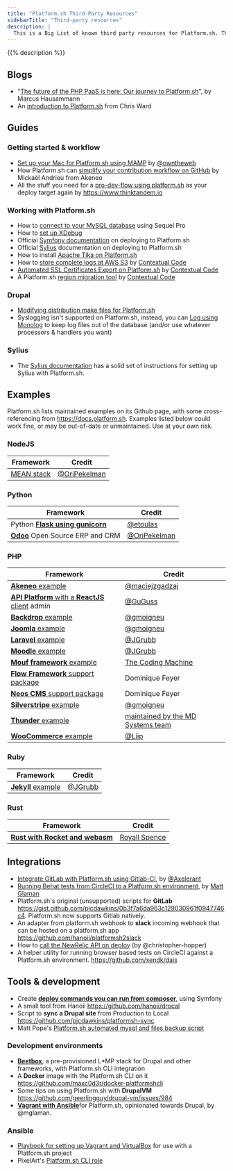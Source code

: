 ```yaml
---
title: "Platform.sh Third-Party Resources"
sidebarTitle: "Third-party resources"
description: |
  This is a Big List of known third party resources for Platform.sh. These resources aren't vetted by Platform.sh, but may be useful for people working with the platform.
---
```


{{% description %}}

<!-- vale off -->
## Blogs

- "[The future of the PHP PaaS is here: Our journey to Platform.sh](https://platform.sh/2016/06/future-php-paas/)", by Marcus Hausammann
- An [introduction to Platform.sh](https://www.sitepoint.com/first-look-platform-sh-development-deployment-saas/) from Chris Ward

## Guides

### Getting started & workflow

- [Set up your Mac for Platform.sh using MAMP](https://github.com/owntheweb/platform-quick-starter) by [@owntheweb](https://github.com/owntheweb)
- How Platform.sh can [simplify your contribution workflow on GitHub](https://medium.com/akeneo-labs/how-platform-sh-can-simplify-your-contribution-workflow-on-github-6e2a557a1bcc) by Mickaël Andrieu from Akeneo
- All the stuff you need for a [pro-dev-flow using platform.sh](https://github.com/thinktandem/platform-workflow-demo) as your deploy target  again by https://www.thinktandem.io

### Working with Platform.sh

- How to [connect to your MySQL database](https://www.thinktandem.io/blog/2017/03/03/connecting-to-a-remote-platform-sh-database) using Sequel Pro
- How to [set up XDebug](https://ghosty.co.uk/2015/09/debugging-on-platform-sh/)
- Official [Symfony documentation](https://symfony.com/doc/current/cloud/intro.html) on deploying to Platform.sh
- Official [Sylius](https://docs.sylius.com/en/latest/cookbook/deployment/platform-sh.html) documentation on deploying to Platform.sh
- How to install [Apache Tika on Platform.sh](https://thinktandem.io/blog/2017/11/10/apache-tika-on-platform-sh/)
- How to [store complete logs at AWS S3](https://gitlab.com/contextualcode/platformsh-store-logs-at-s3) by [Contextual Code](https://www.contextualcode.com/)
- [Automated SSL Certificates Export on Platform.sh](https://www.contextualcode.com/Blog/Automated-SSL-Certificates-Export-on-Platform.sh) by [Contextual Code](https://www.contextualcode.com/)
- A Platform.sh [region migration tool](https://gitlab.com/contextualcode/platformsh-migration) by [Contextual Code](https://www.contextualcode.com/)

### Drupal

- [Modifying distribution make files for Platform.sh](https://www.nickvahalik.com/blog/modifying-distribution-makefiles-within-your-own-project-makefile-platformsh)
- Syslogging isn't supported on Platform.sh, instead, you can [Log using Monolog](https://gist.github.com/janstoeckler/7f251bf10fedbfb7f752b61ee5d2ef5e) to keep log files out of the database (and/or use whatever processors & handlers you want)

### Sylius

- The [Sylius documentation](https://docs.sylius.com/en/1.12/cookbook/deployment/platform-sh.html) has a solid set of instructions for setting up Sylius with Platform.sh.

## Examples

Platform.sh lists maintained examples on its Github page, with some cross-referencing from https://docs.platform.sh. Examples listed below could work fine, or may be out-of-date or unmaintained. Use at your own risk.

### NodeJS

Framework  | Credit
-----------|-------
[MEAN stack](https://github.com/OriPekelman/platformsh-example-mean)|[@OriPekelman](https://github.com/OriPekelman)

### Python

Framework  | Credit
-----------|-------
Python [**Flask using gunicorn**](https://github.com/etoulas/platformsh-example-flask)|[@etoulas](https://github.com/etoulas)
[**Odoo**](https://github.com/OriPekelman/platformsh-example-odoo) Open Source ERP and CRM|[@OriPekelman](https://github.com/OriPekelman)

### PHP

Framework  | Credit
-----------|-------
[**Akeneo** example](https://github.com/maciejzgadzaj/akeneo-on-platformsh-example)|[@maciejzgadzaj](https://github.com/maciejzgadzaj)
[**API Platform** with a **ReactJS** client](https://github.com/GuGuss/platformsh-api-platform-admin) admin |[@GuGuss](https://github.com/GuGuss)
[**Backdrop** example](https://github.com/gmoigneu/platformsh-example-backdrop)|[@gmoigneu](https://github.com/gmoigneu)
[**Joomla** example](https://github.com/gmoigneu/platformsh-example-joomla)|[@gmoigneu](https://github.com/gmoigneu)
[**Laravel** example](https://github.com/JGrubb/platformsh-laravel-example)|[@JGrubb](https://github.com/JGrubb)
[**Moodle** example](https://github.com/JGrubb/platform-sh-moodle-example)|[@JGrubb](https://github.com/JGrubb)
[**Mouf framework** example](https://github.com/xhuberty/RhMachine)|[The Coding Machine](https://github.com/xhuberty)
[**Flow Framework** support package](https://github.com/ttreeagency/FlowPlatformSh)|Dominique Feyer
[**Neos CMS** support package](https://github.com/ttreeagency/NeosPlatformSh)|Dominique Feyer
[**Silverstripe** example](https://github.com/gmoigneu/platformsh-example-silverstripe)|[@gmoigneu](https://github.com/gmoigneu)
[**Thunder** example](https://github.com/md-systems/platformsh-example-thunder)|[maintained by the MD Systems team](https://github.com/md-systems)
[**WooCommerce** example](https://github.com/liip/woocommerce-demo)|[@Liip](https://github.com/liip)

### Ruby

Framework  | Credit
-----------|-------
[**Jekyll** example](https://github.com/JGrubb/platformsh-jekyll)|[@JGrubb](https://github.com/JGrubb)

### Rust

Framework  | Credit
-----------|-------
[**Rust with Rocket and webasm**](https://github.com/royallthefourth/platformsh-rust-rocket)|[Royall Spence](https://github.com/royallthefourth)

## Integrations

- [Integrate GitLab with Platform.sh using Gitlab-CI](https://github.com/axelerant/pushtoplatformsh), by [@Axelerant](https://github.com/axelerant)
- [Running Behat tests from CircleCI to a Platform.sh environment](https://glamanate.com/blog/running-behat-tests-circleci-platformsh-environment), by [Matt Glaman](https://github.com/mglaman)
- Platform.sh's original (unsupported) scripts for **GitLab** https://gist.github.com/pjcdawkins/0b3f7a6da963c129030961f0947746c4. Platform.sh now supports Gitlab natively.
- An adapter from platform.sh webhook to **slack** incoming webhook that can be hosted on a platform.sh app https://github.com/hanoii/platformsh2slack
- How to [call the NewRelic API on deploy](https://github.com/platformsh/platformsh-docs/pull/536#issuecomment-295578188) (by @christopher-hopper)
- A helper utility for running browser based tests on CircleCI against a Platform.sh environment. https://github.com/xendk/dais

## Tools & development

- Create [**deploy commands you can run from composer**](https://github.com/dnunez24/platformsh-deploy-php), using Symfony
- A small tool from Hanoii https://github.com/hanoii/drocal
- Script to **sync a Drupal site** from Production to Local https://github.com/pjcdawkins/platformsh-sync
- Matt Pope's [Platform.sh automated mysql and files backup script](https://bitbucket.org/snippets/kaypro4/gnB4E)

### Development environments

- [**Beetbox**](https://beetbox.readthedocs.io/en/stable/), a pre-provisioned L*MP stack for Drupal and other frameworks, with Platform.sh CLI integration
- A **Docker** image with the Platform.sh CLI on it https://github.com/maxc0d3r/docker-platformshcli
- Some tips on using Platform.sh with **DrupalVM** https://github.com/geerlingguy/drupal-vm/issues/984
- [**Vagrant with Ansible**](https://github.com/mglaman/platformsh-vagrant)for Platform.sh, opinionated towards Drupal, by @mglaman.

### Ansible

- [Playbook for setting up Vagrant and VirtualBox](https://github.com/DurableDrupal/ansible-vm-platformsh) for use with a Platform.sh project
- PixelArt's [Platform.sh CLI role](https://galaxy.ansible.com/pixelart/platformsh-cli/)
